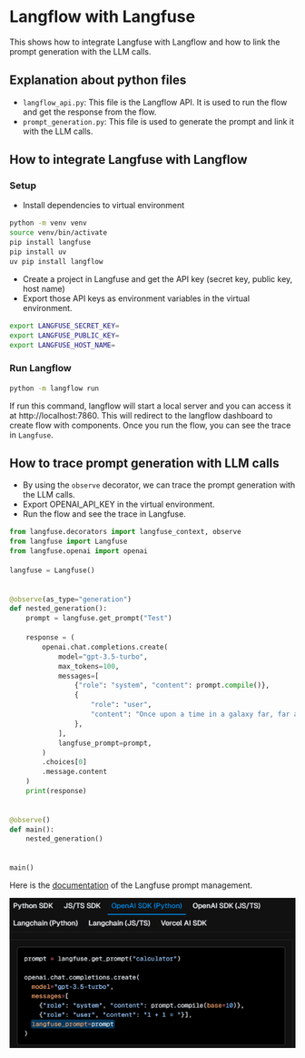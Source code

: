 # Langflow with Langfuse
This shows how to integrate Langfuse with Langflow and how to link the prompt generation with the LLM calls.

## Explanation about python files
- `langflow_api.py`: This file is the Langflow API. It is used to run the flow and get the response from the flow.
- `prompt_generation.py`: This file is used to generate the prompt and link it with the LLM calls.

## How to integrate Langfuse with Langflow
### Setup
- Install dependencies to virtual environment

```bash
python -m venv venv
source venv/bin/activate
pip install langfuse
pip install uv
uv pip install langflow
```

- Create a project in Langfuse and get the API key (secret key, public key, host name)
- Export those API keys as environment variables in the virtual environment.

```bash
export LANGFUSE_SECRET_KEY=
export LANGFUSE_PUBLIC_KEY=
export LANGFUSE_HOST_NAME=
```

### Run Langflow

```bash
python -m langflow run
```
If run this command, langflow will start a local server and you can access it at http://localhost:7860.
This will redirect to the langflow dashboard to create flow with components.
Once you run the flow, you can see the trace in `Langfuse`.

## How to trace prompt generation with LLM calls
- By using the `observe` decorator, we can trace the prompt generation with the LLM calls.
- Export OPENAI_API_KEY in the virtual environment.
- Run the flow and see the trace in Langfuse.
```python
from langfuse.decorators import langfuse_context, observe
from langfuse import Langfuse
from langfuse.openai import openai

langfuse = Langfuse()


@observe(as_type="generation")
def nested_generation():
    prompt = langfuse.get_prompt("Test")

    response = (
        openai.chat.completions.create(
            model="gpt-3.5-turbo",
            max_tokens=100,
            messages=[
                {"role": "system", "content": prompt.compile()},
                {
                    "role": "user",
                    "content": "Once upon a time in a galaxy far, far away...",
                },
            ],
            langfuse_prompt=prompt,
        )
        .choices[0]
        .message.content
    )
    print(response)


@observe()
def main():
    nested_generation()


main()
```
Here is the [documentation](https://langfuse.com/docs/prompts/get-started) of the Langfuse prompt management. 

![alt text](image.png)
